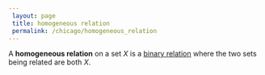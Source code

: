 ```yaml
---
 layout: page
 title: homogeneous relation
 permalink: /chicago/homogeneous_relation
---
```

A **homogeneous relation** on a set $X$ is a [binary relation](https://mathgloss.github.io/MathGloss/chicago/binary_relation) where the two sets being related are both $X$. 